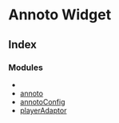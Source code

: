 # Annoto Widget

## Index

### Modules

* [](modules/reflection-419.md)
* [annoto](modules/annoto.md)
* [annotoConfig](modules/annotoconfig.md)
* [playerAdaptor](modules/playeradaptor.md)
